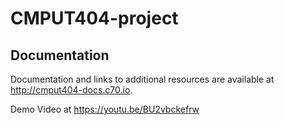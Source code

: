 # CMPUT404-project

## Documentation

Documentation and links to additional resources are available at http://cmput404-docs.c70.io.

Demo Video at https://youtu.be/BU2vbckefrw

